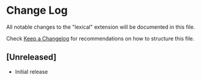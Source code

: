# Change Log

All notable changes to the "lexical" extension will be documented in this file.

Check [Keep a Changelog](http://keepachangelog.com/) for recommendations on how to structure this file.

## [Unreleased]

- Initial release